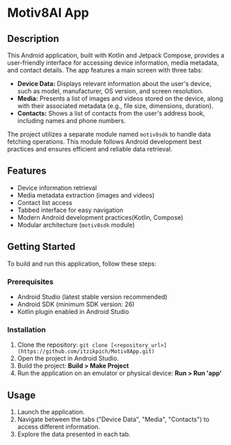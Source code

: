 # Motiv8AI App

## Description

This Android application, built with Kotlin and Jetpack Compose, provides a user-friendly interface for accessing device information, media metadata, and contact details. The app features a main screen with three tabs:

* **Device Data:** Displays relevant information about the user's device, such as model, manufacturer, OS version, and screen resolution.
* **Media:** Presents a list of images and videos stored on the device, along with their associated metadata (e.g., file size, dimensions, duration).
* **Contacts:** Shows a list of contacts from the user's address book, including names and phone numbers.

The project utilizes a separate module named `motiv8sdk` to handle data fetching operations. This module follows Android development best practices and ensures efficient and reliable data retrieval.

## Features

* Device information retrieval
* Media metadata extraction (images and videos)
* Contact list access
* Tabbed interface for easy navigation
* Modern Android development practices(Kotlin, Compose)
* Modular architecture (`motiv8sdk` module)

## Getting Started

To build and run this application, follow these steps:

### Prerequisites

* Android Studio (latest stable version recommended)
* Android SDK (minimum SDK version: 26)
* Kotlin plugin enabled in Android Studio

### Installation

1. Clone the repository: `git clone [<repository_url>](https://github.com/itzikpich/Motiv8App.git)`
2. Open the project in Android Studio.
3. Build the project: **Build > Make Project**
4. Run the application on an emulator or physical device: **Run > Run 'app'**

## Usage

1. Launch the application.
2. Navigate between the tabs ("Device Data", "Media", "Contacts") to access different information.
3. Explore the data presented in each tab.
